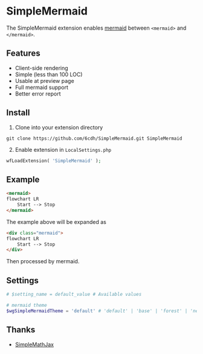 # SimpleMermaid

The SimpleMermaid extension enables [mermaid](https://github.com/mermaid-js/mermaid)
between `<mermaid>` and `</mermaid>`.

## Features

-   Client-side rendering
-   Simple (less than 100 LOC)
-   Usable at preview page
-   Full mermaid support
-   Better error report

## Install

1.  Clone into your extension directory

``` shell
git clone https://github.com/6cdh/SimpleMermaid.git SimpleMermaid
```

2.  Enable extension in `LocalSettings.php`

``` php
wfLoadExtension( 'SimpleMermaid' );
```

## Example

``` html
<mermaid>
flowchart LR
    Start --> Stop
</mermaid>
```

The example above will be expanded as

``` html
<div class="mermaid">
flowchart LR
    Start --> Stop
</div>
```

Then processed by mermaid.

## Settings

``` php
# $setting_name = default_value # Available values

# mermaid theme
$wgSimpleMermaidTheme = 'default' # 'default' | 'base' | 'forest' | 'neutral'
```

## Thanks

* [SimpleMathJax](https://github.com/jmnote/SimpleMathJax)

